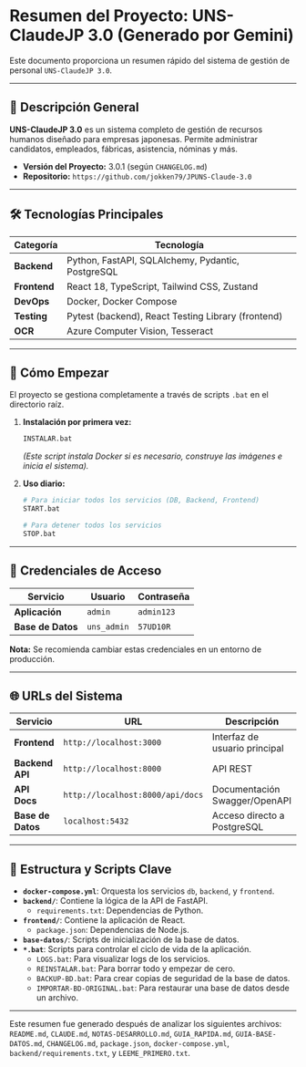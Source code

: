# Resumen del Proyecto: UNS-ClaudeJP 3.0 (Generado por Gemini)

Este documento proporciona un resumen rápido del sistema de gestión de personal `UNS-ClaudeJP 3.0`.

---

## 🚀 Descripción General

**UNS-ClaudeJP 3.0** es un sistema completo de gestión de recursos humanos diseñado para empresas japonesas. Permite administrar candidatos, empleados, fábricas, asistencia, nóminas y más.

- **Versión del Proyecto:** 3.0.1 (según `CHANGELOG.md`)
- **Repositorio:** `https://github.com/jokken79/JPUNS-Claude-3.0`

---

## 🛠️ Tecnologías Principales

| Categoría | Tecnología |
|-----------|-------------------------------------------------|
| **Backend** | Python, FastAPI, SQLAlchemy, Pydantic, PostgreSQL |
| **Frontend** | React 18, TypeScript, Tailwind CSS, Zustand |
| **DevOps** | Docker, Docker Compose |
| **Testing** | Pytest (backend), React Testing Library (frontend) |
| **OCR** | Azure Computer Vision, Tesseract |

---

## 🏁 Cómo Empezar

El proyecto se gestiona completamente a través de scripts `.bat` en el directorio raíz.

1.  **Instalación por primera vez:**
    ```bash
    INSTALAR.bat
    ```
    *(Este script instala Docker si es necesario, construye las imágenes e inicia el sistema).*

2.  **Uso diario:**
    ```bash
    # Para iniciar todos los servicios (DB, Backend, Frontend)
    START.bat

    # Para detener todos los servicios
    STOP.bat
    ```

---

## 👤 Credenciales de Acceso

| Servicio | Usuario | Contraseña |
|----------|---------|------------|
| **Aplicación** | `admin` | `admin123` |
| **Base de Datos**| `uns_admin`| `57UD10R` |

**Nota:** Se recomienda cambiar estas credenciales en un entorno de producción.

---

## 🌐 URLs del Sistema

| Servicio | URL | Descripción |
|---------------|----------------------------------|-----------------------------|
| **Frontend** | `http://localhost:3000` | Interfaz de usuario principal |
| **Backend API** | `http://localhost:8000` | API REST |
| **API Docs** | `http://localhost:8000/api/docs` | Documentación Swagger/OpenAPI |
| **Base de Datos** | `localhost:5432` | Acceso directo a PostgreSQL |

---

## 📁 Estructura y Scripts Clave

- **`docker-compose.yml`**: Orquesta los servicios `db`, `backend`, y `frontend`.
- **`backend/`**: Contiene la lógica de la API de FastAPI.
    - `requirements.txt`: Dependencias de Python.
- **`frontend/`**: Contiene la aplicación de React.
    - `package.json`: Dependencias de Node.js.
- **`base-datos/`**: Scripts de inicialización de la base de datos.
- **`*.bat`**: Scripts para controlar el ciclo de vida de la aplicación.
    - `LOGS.bat`: Para visualizar logs de los servicios.
    - `REINSTALAR.bat`: Para borrar todo y empezar de cero.
    - `BACKUP-BD.bat`: Para crear copias de seguridad de la base de datos.
    - `IMPORTAR-BD-ORIGINAL.bat`: Para restaurar una base de datos desde un archivo.

---

Este resumen fue generado después de analizar los siguientes archivos: `README.md`, `CLAUDE.md`, `NOTAS-DESARROLLO.md`, `GUIA_RAPIDA.md`, `GUIA-BASE-DATOS.md`, `CHANGELOG.md`, `package.json`, `docker-compose.yml`, `backend/requirements.txt`, y `LEEME_PRIMERO.txt`.
